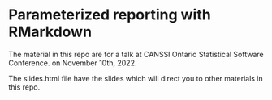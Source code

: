 # Parameterized reporting with RMarkdown

The material in this repo are for a talk at CANSSI Ontario Statistical Software Conference. on November 10th, 2022. 

The slides.html file have the slides which will direct you to other materials in this repo. 

